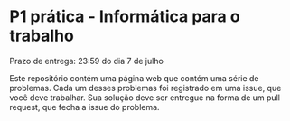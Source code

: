 # P1 prática - Informática para o trabalho

Prazo de entrega: 23:59 do dia 7 de julho

Este repositório contém uma página web que contém uma série de problemas. Cada um desses problemas foi registrado em uma issue, que você deve trabalhar. Sua solução deve ser entregue na forma de um pull request, que fecha a issue do problema.
